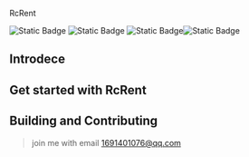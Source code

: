 RcRent

![Static Badge](https://img.shields.io/badge/react-18.3.1-61DAFB?logo=react&logoColor=%2361DAFB) ![Static Badge](https://img.shields.io/badge/react_router_dom-6.26.2-61DAFB?logo=react&logoColor=%2361DAFB)&nbsp;![Static Badge](https://img.shields.io/badge/antd_mobile-5.37.1-0170FE?logo=antdesign&logoColor=%230170FE)![Static Badge](https://img.shields.io/badge/react_redux-9.1.2-764ABC?logo=redux&logoColor=%23764ABC)

## Introdece

## Get started with RcRent


## Building and Contributing
>join me with email 1691401076@qq.com